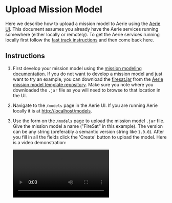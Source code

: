 # Upload Mission Model

Here we describe how to upload a mission model to Aerie using the [Aerie UI](https://github.com/NASA-AMMOS/aerie-ui). This document assumes you already have the Aerie services running somewhere (either locally or remotely). To get the Aerie services running locally first follow the [fast track instructions](../../introduction#fast-track) and then come back here.

## Instructions

1. First develop your mission model using the [mission modeling documentation](../../mission-modeling/introduction). If you do not want to develop a mission model and just want to try an example, you can download the [firesat.jar](https://github.com/NASA-AMMOS/aerie-mission-model-template/blob/main/firesat.jar) from the [Aerie mission model template repository](https://github.com/NASA-AMMOS/aerie-mission-model-template). Make sure you note where you downloaded the `.jar` file as you will need to browse to that location in the UI.

1. Navigate to the `/models` page in the Aerie UI. If you are running Aerie locally it is at [http://localhost/models](http://localhost/models).

1. Use the form on the `/models` page to upload the mission model `.jar` file. Give the mission model a name ("FireSat" in this example). The version can be any string (preferably a semantic version string like `1.0.0`). After you fill in all the fields click the 'Create' button to upload the model. Here is a video demonstration:

   <video controls>
     <source src="/aerie-docs/videos/upload-mission-model.webm" type="video/webm" />
   </video>
